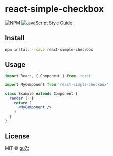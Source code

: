 # react-simple-checkbox

> 

[![NPM](https://img.shields.io/npm/v/react-simple-checkbox.svg)](https://www.npmjs.com/package/react-simple-checkbox) [![JavaScript Style Guide](https://img.shields.io/badge/code_style-standard-brightgreen.svg)](https://standardjs.com)

## Install

```bash
npm install --save react-simple-checkbox
```

## Usage

```jsx
import React, { Component } from 'react'

import MyComponent from 'react-simple-checkbox'

class Example extends Component {
  render () {
    return (
      <MyComponent />
    )
  }
}
```

## License

MIT © [gu7z](https://github.com/gu7z)
